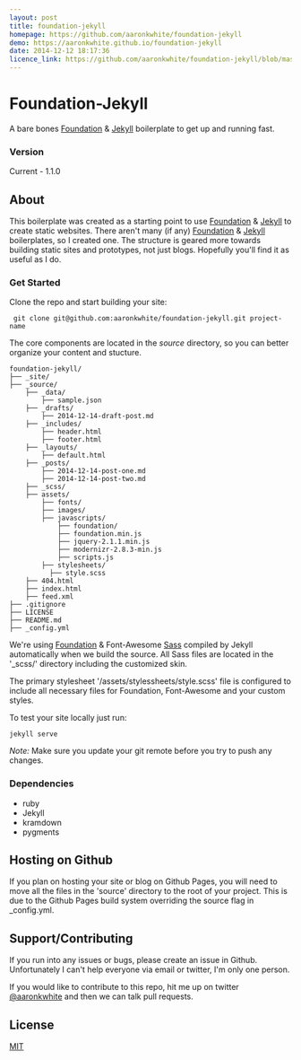 ```yaml
---
layout: post
title: foundation-jekyll
homepage: https://github.com/aaronkwhite/foundation-jekyll
demo: https://aaronkwhite.github.io/foundation-jekyll
date: 2014-12-12 18:17:36
licence_link: https://github.com/aaronkwhite/foundation-jekyll/blob/master/LICENSE
---
```


# Foundation-Jekyll
A bare bones [Foundation][1] & [Jekyll][2] boilerplate to get up and running fast.

### Version
Current - 1.1.0

## About
This boilerplate was created as a starting point to use [Foundation][1] & [Jekyll][2] to create static websites. There aren't many (if any) [Foundation][1] & [Jekyll][2] boilerplates, so I created one. The structure is geared more towards building static sites and prototypes, not just blogs. Hopefully you'll find it as useful as I do.


### Get Started
Clone the repo and start building your site:

```
 git clone git@github.com:aaronkwhite/foundation-jekyll.git project-name
```

The core components are located in the *source* directory, so you can better organize your content and stucture.

```
foundation-jekyll/
├── _site/
├── _source/
    ├── _data/
        ├── sample.json
    ├── _drafts/
        ├── 2014-12-14-draft-post.md
    ├── _includes/
        ├── header.html
        ├── footer.html
    ├── _layouts/
        ├── default.html
    ├── _posts/
        ├── 2014-12-14-post-one.md
        ├── 2014-12-14-post-two.md
    ├── _scss/
    ├── assets/
        ├── fonts/
        ├── images/
        ├── javascripts/
            ├── foundation/
            ├── foundation.min.js
            ├── jquery-2.1.1.min.js
            ├── modernizr-2.8.3-min.js
            ├── scripts.js
        ├── stylesheets/
          ├── style.scss
    ├── 404.html
    ├── index.html
    ├── feed.xml
├── .gitignore
├── LICENSE
├── README.md
├── _config.yml
```

We're using [Foundation][1] & Font-Awesome [Sass][3] compiled by Jekyll automatically when we build the source. All Sass files are located in the '_scss/' directory including the customized skin.

The primary stylesheet '/assets/stylessheets/style.scss' file is configured to include all necessary files for Foundation, Font-Awesome and your custom styles.

To test your site locally just run:

```
jekyll serve
```

*Note:* Make sure you update your git remote before you try to push any changes.

### Dependencies
 - ruby
 - Jekyll
 - kramdown
 - pygments


## Hosting on Github
If you plan on hosting your site or blog on Github Pages, you will need to move all the files in the 'source' directory to the root of your project. This is due to the Github Pages build system overriding the source flag in _config.yml.

## Support/Contributing
If you run into any issues or bugs, please create an issue in Github. Unfortunately I can't help everyone via email or twitter, I'm only one person.

If you would like to contribute to this repo, hit me up on twitter [@aaronkwhite](http://twitter.com/aaronkwhite) and then we can talk pull requests.


## License

[MIT](http://opensource.org/licenses/MIT)




[1]: http://foundation.zurb.com
[2]: http://jekyllrb.com
[3]: http://sass-lang.com
[4]: http://compass-style.org
[5]: https://incident57.com/codekit

